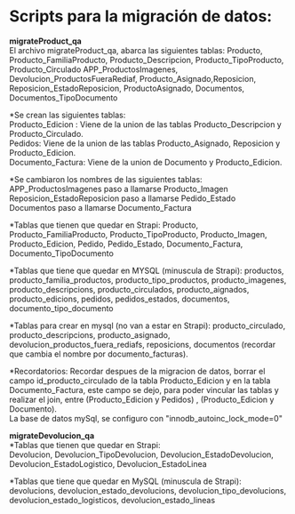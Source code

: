 # Scripts para la migración de datos:  

**migrateProduct_qa**  
El archivo migrateProduct_qa, abarca las siguientes tablas: 
Producto, Producto_FamiliaProducto, Producto_Descripcion, Producto_TipoProducto, Producto_Circulado
APP_ProductosImagenes, Devolucion_ProductosFueraRediaf, Producto_Asignado,Reposicion, Reposicion_EstadoReposicion, ProductoAsignado, Documentos, Documentos_TipoDocumento

*Se crean las siguientes tablas:  
Producto_Edicion : Viene de la union de las tablas Producto_Descripcion y Producto_Circulado.  
Pedidos: Viene de la union de las tablas Producto_Asignado, Reposicion y Producto_Edicion.  
Documento_Factura: Viene de la union de Documento y Producto_Edicion.  

*Se cambiaron los nombres de las siguientes tablas:  
APP_ProductosImagenes paso a llamarse Producto_Imagen  
Reposicion_EstadoReposicion paso a llamarse Pedido_Estado  
Documentos paso a llamarse Documento_Factura

*Tablas que tienen que quedar en Strapi:
Producto, Producto_FamiliaProducto, Producto_TipoProducto, Producto_Imagen, Producto_Edicion, Pedido, Pedido_Estado, Documento_Factura, Documento_TipoDocumento

*Tablas que tiene que quedar en MYSQL (minuscula de Strapi):
productos, producto_familia_productos, producto_tipo_productos,  producto_imagenes, producto_descripcions, producto_circulados, producto_aignados, producto_edicions, pedidos, pedidos_estados, documentos, documento_tipo_documento

*Tablas para crear en mysql (no van a estar en Strapi): producto_circulado, producto_descripcions, producto_asignado, devolucion_productos_fuera_rediafs, reposicions, documentos (recordar que cambia el nombre por documento_facturas).

*Recordatorios: Recordar despues de la migracion de datos, borrar el campo id_producto_circulado de la tabla Producto_Edicion y en la tabla Documento_Factura, este campo se dejo, para poder vincular las tablas y realizar el join, entre (Producto_Edicion y Pedidos) , (Producto_Edicion y Documento).  
La base de datos mySql, se configuro con "innodb_autoinc_lock_mode=0"

**migrateDevolucion_qa**  
*Tablas que tienen que quedar en Strapi:  
Devolucion, Devolucion_TipoDevolucion, Devolucion_EstadoDevolucion, Devolucion_EstadoLogistico, Devolucion_EstadoLinea

*Tablas que tiene que quedar en MySQL (minuscula de Strapi):
 devolucions, devolucion_estado_devolucions, devolucion_tipo_devolucions, devolucion_estado_logisticos, devolucion_estado_lineas 
   

